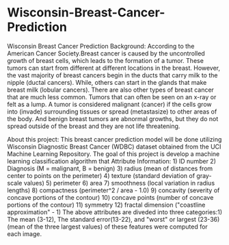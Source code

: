 # Wisconsin-Breast-Cancer-Prediction
Wisconsin Breast Cancer Prediction
Background:
According to the American Cancer Society.Breast cancer is caused by the uncontrolled growth of breast cells, which leads to the formation of a tumor. These tumors can start from different at different locations in the breast. However, the vast majority of breast cancers begin in the ducts that carry milk to the nipple (ductal cancers). While, others can start in the glands that make breast milk (lobular cancers). There are also other types of breast cancer that are much less common.
Tumors that can often be seen on an x-ray or felt as a lump. A tumor is considered malignant (cancer) if the cells grow into (invade) surrounding tissues or spread (metastasize) to other areas of the body. And benign breast tumors are abnormal growths, but they do not spread outside of the breast and they are not life threatening.

About this project:
This breast cancer prediction model will be done utilizing Wisconsin Diagnostic Breast Cancer (WDBC) dataset obtained from the UCI Machine Learning Repository. The goal of this project is develop a machine learning classification algorithm that
Attribute Information: 1) ID number 2) Diagnosis (M = malignant, B = benign) 3) radius (mean of distances from center to points on the perimeter) 4) texture (standard deviation of gray-scale values) 5) perimeter 6) area 7) smoothness (local variation in radius lengths) 8) compactness (perimeter^2 / area - 1.0) 9) concavity (severity of concave portions of the contour) 10) concave points (number of concave portions of the contour) 11) symmetry 12) fractal dimension ("coastline approximation" - 1)
The above attributes are diveded into three categories:1) The mean (3-12), The standard error(13-22), and "worst" or largest (23-36) (mean of the three largest values) of these features were computed for each image.
